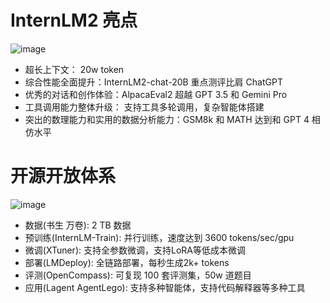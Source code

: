 
# InternLM2 亮点
![image](https://github.com/Anooyman/LLMStudyNote/blob/main/Basic_Knowledge_InternLM/img/%E4%BA%AE%E7%82%B9.png)

- 超长上下文： 20w token
- 综合性能全面提升：InternLM2-chat-20B 重点测评比肩 ChatGPT
- 优秀的对话和创作体验：AlpacaEval2 超越 GPT 3.5 和 Gemini Pro
- 工具调用能力整体升级： 支持工具多轮调用，复杂智能体搭建
- 突出的数理能力和实用的数据分析能力：GSM8k 和 MATH 达到和 GPT 4 相仿水平

# 开源开放体系
![image](https://github.com/Anooyman/LLMStudyNote/blob/main/Basic_Knowledge_InternLM/img/%E4%BD%93%E7%B3%BB.png)

- 数据(书生 万卷): 2 TB 数据
- 预训练(InternLM-Train): 并行训练，速度达到 3600 tokens/sec/gpu
- 微调(XTuner): 支持全参数微调，支持LoRA等低成本微调
- 部署(LMDeploy): 全链路部署，每秒生成2k+ tokens
- 评测(OpenCompass): 可复现 100 套评测集，50w 道题目
- 应用(Lagent AgentLego): 支持多种智能体，支持代码解释器等多种工具
